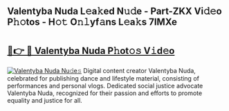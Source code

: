 ## Valentyba Nuda L𝚎a𝚔ed N𝚞𝚍e - Part-ZKX Vi𝚍𝚎o P𝚑𝚘tos - H𝚘𝚝 O𝚗𝚕yf𝚊ns L𝚎a𝚔s 7IMXe

# <h2><a href="http://kfcpkc.oniu.top/?m=Valentyba+Nuda">🔗👉 🔴 Valentyba Nuda P𝚑ot𝚘𝚜 V𝚒d𝚎o</a></h2>

[![Valentyba Nuda Nu𝚍e𝚜](https://i.imgur.com/0qMVB7G.gif)](http://kfcpkc.oniu.top/?m=Valentyba+Nuda)
Digital content creator Valentyba Nuda, celebrated for publishing dance and lifestyle material, consisting of performances and personal vlogs. Dedicated social justice advocate Valentyba Nuda, recognized for their passion and efforts to promote equality and justice for all.  
